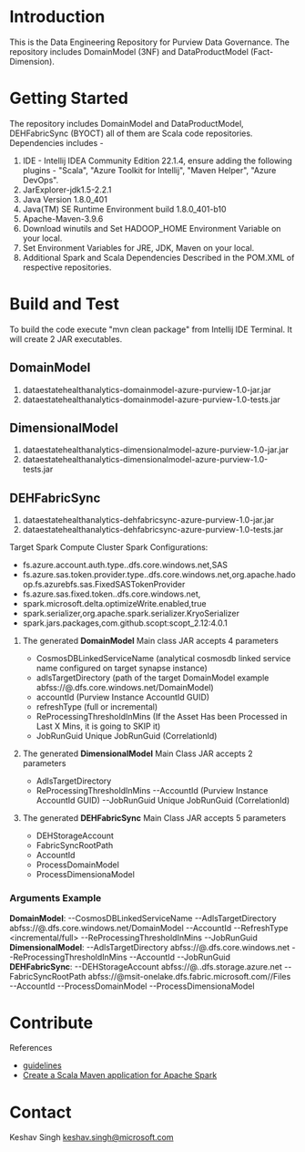 # Introduction 
This is the Data Engineering Repository for Purview Data Governance. The repository includes DomainModel (3NF) and DataProductModel (Fact-Dimension).

# Getting Started
The repository includes DomainModel and DataProductModel, DEHFabricSync (BYOCT) all of them are Scala code repositories. Dependencies includes - 
1.	IDE - Intellij IDEA Community Edition 22.1.4, ensure adding the following plugins - "Scala", "Azure Toolkit for Intellij", "Maven Helper", "Azure DevOps".
2.	JarExplorer-jdk1.5-2.2.1
3.	Java Version 1.8.0_401
4.	Java(TM) SE Runtime Environment build 1.8.0_401-b10
6.  Apache-Maven-3.9.6
7.  Download winutils and Set HADOOP_HOME Environment Variable on your local.
8.  Set Environment Variables for JRE, JDK, Maven on your local.
9.  Additional Spark and Scala Dependencies Described in the POM.XML of respective repositories.

# Build and Test
To build the code execute "mvn clean package" from Intellij IDE Terminal. It will create 2 JAR executables.
## DomainModel
1.  dataestatehealthanalytics-domainmodel-azure-purview-1.0-jar.jar
2.  dataestatehealthanalytics-domainmodel-azure-purview-1.0-tests.jar

## DimensionalModel
1.  dataestatehealthanalytics-dimensionalmodel-azure-purview-1.0-jar.jar
2.  dataestatehealthanalytics-dimensionalmodel-azure-purview-1.0-tests.jar

## DEHFabricSync
1.  dataestatehealthanalytics-dehfabricsync-azure-purview-1.0-jar.jar
2.  dataestatehealthanalytics-dehfabricsync-azure-purview-1.0-tests.jar

Target Spark Compute Cluster Spark Configurations: 

 - fs.azure.account.auth.type.<storageaccount>.dfs.core.windows.net,SAS
 - fs.azure.sas.token.provider.type.<storageaccount>.dfs.core.windows.net,org.apache.hadoop.fs.azurebfs.sas.FixedSASTokenProvider
 - fs.azure.sas.fixed.token.<storageaccount>.dfs.core.windows.net,<key>
 - spark.microsoft.delta.optimizeWrite.enabled,true
 - spark.serializer,org.apache.spark.serializer.KryoSerializer
 - spark.jars.packages,com.github.scopt:scopt_2.12:4.0.1

1. The generated **DomainModel** Main class JAR accepts 4 parameters 
   - CosmosDBLinkedServiceName (analytical cosmosdb linked service name configured on target synapse instance)
   - adlsTargetDirectory (path of the target DomainModel example abfss://<container>@<storageaccount>.dfs.core.windows.net/DomainModel)
   - accountId (Purview Instance AccountId GUID)
   - refreshType (full or incremental)
   - ReProcessingThresholdInMins (If the Asset Has been Processed in Last X Mins, it is going to SKIP it)
   - JobRunGuid Unique JobRunGuid (CorrelationId)<br />

2. The generated **DimensionalModel** Main Class JAR accepts 2 parameters
   - AdlsTargetDirectory
   - ReProcessingThresholdInMins
   --AccountId (Purview Instance AccountId GUID)
   --JobRunGuid Unique JobRunGuid (CorrelationId)

3. The generated **DEHFabricSync** Main Class JAR accepts 5 parameters
   - DEHStorageAccount
   - FabricSyncRootPath
   - AccountId
   - ProcessDomainModel
   - ProcessDimensionaModel
   
### Arguments Example 
**DomainModel**: --CosmosDBLinkedServiceName <synapseAnalyticalCosmosLinkedServiceName> --AdlsTargetDirectory abfss://<container>@<storageaccount>.dfs.core.windows.net/DomainModel --AccountId <accountId> --RefreshType <incremental/full> --ReProcessingThresholdInMins <Int> --JobRunGuid <UUID> <br />
**DimensionalModel**: --AdlsTargetDirectory abfss://<container>@<storageaccount>.dfs.core.windows.net --ReProcessingThresholdInMins <Int> --AccountId <accountId> --JobRunGuid <UUID> <br />
**DEHFabricSync**: --DEHStorageAccount abfss://<container>@<storageaccount>.<zNumber>.dfs.storage.azure.net --FabricSyncRootPath abfss://<groupId>@msit-onelake.dfs.fabric.microsoft.com/<LakehouseId>/Files --AccountId <Account> --ProcessDomainModel <Boolean example true> --ProcessDimensionaModel <Boolean example false> <br />

# Contribute
References 
- [guidelines](https://learn.microsoft.com/en-us/azure/synapse-analytics/spark/apache-spark-overview)
- [Create a Scala Maven application for Apache Spark](https://learn.microsoft.com/en-us/azure/hdinsight/spark/apache-spark-create-standalone-application)

# Contact
Keshav Singh keshav.singh@microsoft.com